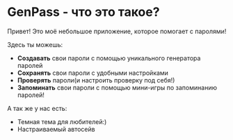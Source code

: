 # GenPass - что это такое?

Привет! Это моё небольшое приложение, которое помогает с паролями!

Здесь ты можешь:
* **Создавать** свои пароли с помощью уникального генератора паролей
* **Сохранять** свои пароли с удобными настройками
* **Проверять** пароли(и настроить проверку под себя!)
* **Запоминать** свои пароли с помощью мини-игры по запоминанию паролей!

А так же у нас есть:
* Темная тема для любителей:)
* Настраиваемый автосейв

